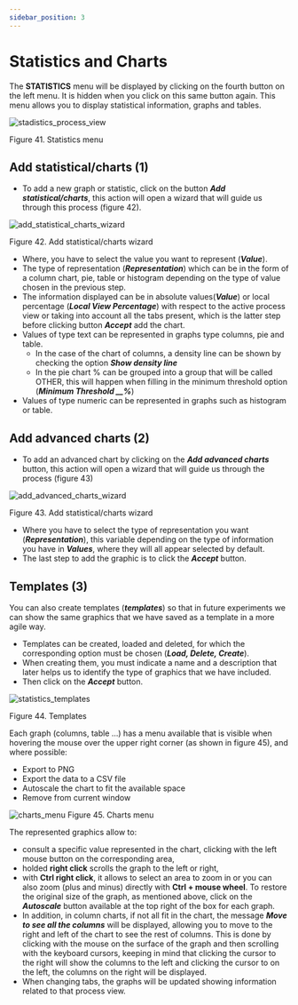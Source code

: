 ```yaml
---
sidebar_position: 3
---
```


# Statistics and Charts 

The **STATISTICS** menu will be displayed by clicking on the fourth button on the left menu. It is hidden when you click on this same button again. This menu allows you to display statistical information, graphs and tables.

![stadistics_process_view](/img/estadisticas-process-numeros.png "stadistics_process_view")

Figure 41. Statistics menu

## Add statistical/charts (1)

*   To add a new graph or statistic, click on the button **_Add statistical/charts_**, this action will open a wizard that will guide us through this process (figure 42).

![add_statistical_charts_wizard](/img/estadisticas-add-chart-wizard.png "add_statistical_charts_")

Figure 42. Add statistical/charts wizard 

*   Where, you have to select the value you want to represent (**_Value_**).
*   The type of representation (**_Representation_**) which can be in the form of a column chart, pie, table or histogram depending on the type of value chosen in the previous step.
*   The information displayed can be in absolute values ​​(**_Value_**) or local percentage (**_Local View Percentage_**) with respect to the active process view or taking into account all the tabs present, which is the latter step before clicking button _**Accept**_ add the chart.
*   Values ​​of type text can be represented in graphs type columns, pie and table.
    * In the case of the chart of columns, a density line can be shown by checking the option **_Show density line_**
    * In the pie chart % can be grouped into a group that will be called OTHER, this will happen when filling in the minimum threshold option (**_Minimum Threshold __%_**)
*   Values ​​of type numeric can be represented in graphs such as histogram or table.

## Add advanced charts (2)

*   To add an advanced chart by clicking on the **_Add advanced charts_** button, this action will open a wizard that will guide us through the process (figure 43)

![add_advanced_charts_wizard](/img/advanced-charts-wizard.png "add_advanced_charts_wizard")

Figure 43. Add statistical/charts wizard 

*   Where you have to select the type of representation you want (**_Representation_**), this variable depending on the type of information you have in **_Values_**, where they will all appear selected by default.
*   The last step to add the graphic is to click the _**Accept**_ button.

## Templates (3) 

You can also create templates (**_templates_**) so that in future experiments we can show the same graphics that we have saved as a template in a more agile way.

*   Templates can be created, loaded and deleted, for which the corresponding option must be chosen (**_Load, Delete, Create_**).
*   When creating them, you must indicate a name and a description that later helps us to identify the type of graphics that we have included.
*   Then click on the **_Accept_** button.

![statistics_templates](/img/templates-wizard.png "statistics_templates")

Figure 44. Templates

Each graph (columns, table ...) has a menu available that is visible when hovering the mouse over the upper right corner (as shown in figure 45), and where possible:

*   Export to PNG
*   Export the data to a CSV file
*   Autoscale the chart to fit the available space
*   Remove from current window


![charts_menu](/img/estadisticas-process.png "charts_menu")
Figure 45. Charts menu

The represented graphics allow to:

* consult a specific value represented in the chart, clicking with the left mouse button on the corresponding area,
* holded **right click** scrolls the graph to the left or right,
* with **Ctrl right click**, it allows to select an area to zoom in or you can also zoom (plus and minus) directly with **Ctrl + mouse wheel**. To restore the original size of the graph, as mentioned above, click on the **_Autoscale_** button available at the top right of the box for each graph.
* In addition, in column charts, if not all fit in the chart, the message **_Move to see all the columns_** will be displayed, allowing you to move to the right and left of the chart to see the rest of columns. This is done by clicking with the mouse on the surface of the graph and then scrolling with the keyboard cursors, keeping in mind that clicking the cursor to the right will show the columns to the left and clicking the cursor to on the left, the columns on the right will be displayed.
* When changing tabs, the graphs will be updated showing information related to that process view.

